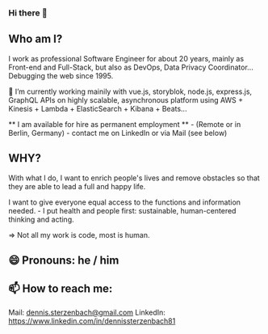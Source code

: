 ### Hi there 👋


## Who am I?
I work as professional Software Engineer for about 20 years, mainly as Front-end and Full-Stack, but also as DevOps, Data Privacy Coordinator... Debugging the web since 1995.

🔭 I’m currently working mainily with vue.js, storyblok, node.js, express.js, GraphQL APIs on highly scalable, asynchronous platform using AWS + Kinesis + Lambda + ElasticSearch + Kibana + Beats...


** I am available for hire as permanent employment ** - (Remote or in Berlin, Germany) - contact me on LinkedIn or via Mail (see below)


## WHY?
With what I do, I want to enrich people's lives and remove obstacles so that they are able to lead a full and happy life.

I want to give everyone equal access to the functions and information needed. - I put health and people first: sustainable, human-centered thinking and acting.

=> Not all my work is code, most is human.


## 😄 Pronouns: he / him


## 📫 How to reach me:
Mail: dennis.sterzenbach@gmail.com
LinkedIn: https://www.linkedin.com/in/dennissterzenbach81
